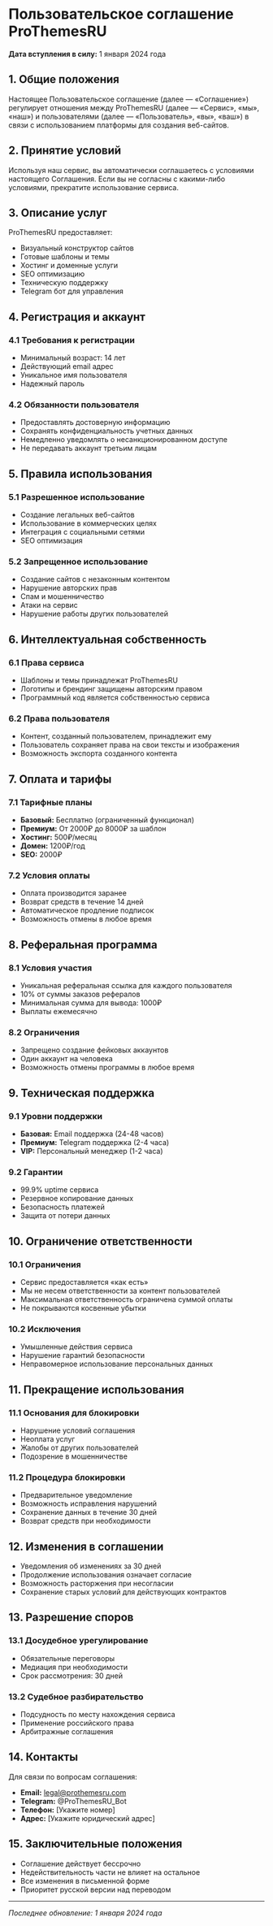 # Пользовательское соглашение ProThemesRU

**Дата вступления в силу:** 1 января 2024 года

## 1. Общие положения

Настоящее Пользовательское соглашение (далее — «Соглашение») регулирует отношения между ProThemesRU (далее — «Сервис», «мы», «наш») и пользователями (далее — «Пользователь», «вы», «ваш») в связи с использованием платформы для создания веб-сайтов.

## 2. Принятие условий

Используя наш сервис, вы автоматически соглашаетесь с условиями настоящего Соглашения. Если вы не согласны с какими-либо условиями, прекратите использование сервиса.

## 3. Описание услуг

ProThemesRU предоставляет:
- Визуальный конструктор сайтов
- Готовые шаблоны и темы
- Хостинг и доменные услуги
- SEO оптимизацию
- Техническую поддержку
- Telegram бот для управления

## 4. Регистрация и аккаунт

### 4.1 Требования к регистрации
- Минимальный возраст: 14 лет
- Действующий email адрес
- Уникальное имя пользователя
- Надежный пароль

### 4.2 Обязанности пользователя
- Предоставлять достоверную информацию
- Сохранять конфиденциальность учетных данных
- Немедленно уведомлять о несанкционированном доступе
- Не передавать аккаунт третьим лицам

## 5. Правила использования

### 5.1 Разрешенное использование
- Создание легальных веб-сайтов
- Использование в коммерческих целях
- Интеграция с социальными сетями
- SEO оптимизация

### 5.2 Запрещенное использование
- Создание сайтов с незаконным контентом
- Нарушение авторских прав
- Спам и мошенничество
- Атаки на сервис
- Нарушение работы других пользователей

## 6. Интеллектуальная собственность

### 6.1 Права сервиса
- Шаблоны и темы принадлежат ProThemesRU
- Логотипы и брендинг защищены авторским правом
- Программный код является собственностью сервиса

### 6.2 Права пользователя
- Контент, созданный пользователем, принадлежит ему
- Пользователь сохраняет права на свои тексты и изображения
- Возможность экспорта созданного контента

## 7. Оплата и тарифы

### 7.1 Тарифные планы
- **Базовый:** Бесплатно (ограниченный функционал)
- **Премиум:** От 2000₽ до 8000₽ за шаблон
- **Хостинг:** 500₽/месяц
- **Домен:** 1200₽/год
- **SEO:** 2000₽

### 7.2 Условия оплаты
- Оплата производится заранее
- Возврат средств в течение 14 дней
- Автоматическое продление подписок
- Возможность отмены в любое время

## 8. Реферальная программа

### 8.1 Условия участия
- Уникальная реферальная ссылка для каждого пользователя
- 10% от суммы заказов рефералов
- Минимальная сумма для вывода: 1000₽
- Выплаты ежемесячно

### 8.2 Ограничения
- Запрещено создание фейковых аккаунтов
- Один аккаунт на человека
- Возможность отмены программы в любое время

## 9. Техническая поддержка

### 9.1 Уровни поддержки
- **Базовая:** Email поддержка (24-48 часов)
- **Премиум:** Telegram поддержка (2-4 часа)
- **VIP:** Персональный менеджер (1-2 часа)

### 9.2 Гарантии
- 99.9% uptime сервиса
- Резервное копирование данных
- Безопасность платежей
- Защита от потери данных

## 10. Ограничение ответственности

### 10.1 Ограничения
- Сервис предоставляется «как есть»
- Мы не несем ответственности за контент пользователей
- Максимальная ответственность ограничена суммой оплаты
- Не покрываются косвенные убытки

### 10.2 Исключения
- Умышленные действия сервиса
- Нарушение гарантий безопасности
- Неправомерное использование персональных данных

## 11. Прекращение использования

### 11.1 Основания для блокировки
- Нарушение условий соглашения
- Неоплата услуг
- Жалобы от других пользователей
- Подозрение в мошенничестве

### 11.2 Процедура блокировки
- Предварительное уведомление
- Возможность исправления нарушений
- Сохранение данных в течение 30 дней
- Возврат средств при необходимости

## 12. Изменения в соглашении

- Уведомления об изменениях за 30 дней
- Продолжение использования означает согласие
- Возможность расторжения при несогласии
- Сохранение старых условий для действующих контрактов

## 13. Разрешение споров

### 13.1 Досудебное урегулирование
- Обязательные переговоры
- Медиация при необходимости
- Срок рассмотрения: 30 дней

### 13.2 Судебное разбирательство
- Подсудность по месту нахождения сервиса
- Применение российского права
- Арбитражные соглашения

## 14. Контакты

Для связи по вопросам соглашения:
- **Email:** legal@prothemesru.com
- **Telegram:** @ProThemesRU_Bot
- **Телефон:** [Укажите номер]
- **Адрес:** [Укажите юридический адрес]

## 15. Заключительные положения

- Соглашение действует бессрочно
- Недействительность части не влияет на остальное
- Все изменения в письменной форме
- Приоритет русской версии над переводом

---

*Последнее обновление: 1 января 2024 года* 